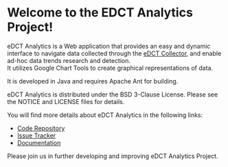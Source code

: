 Welcome to the EDCT Analytics Project!
=========================================

eDCT Analytics is a Web application that provides an easy and dynamic interface to navigate data collected through 
the [eDCT Collector](https://github.com/NCIP/edct-collector), and enable ad-hoc data trends research and detection.  
It utilizes Google Chart Tools to create graphical representations of data. 

It is developed in Java and requires Apache Ant for building.

eDCT Analytics is distributed under the BSD 3-Clause License. Please see the NOTICE and LICENSE files for details.

You will find more details about eDCT Analytics in the following links:

 * [Code Repository](https://github.com/NCIP/edct-analytics)
 * [Issue Tracker](https://tracker.nci.nih.gov/browse/EDCT)
 * [Documentation](https://wiki.nci.nih.gov/x/KgawB)
 
 
Please join us in further developing and improving eDCT Analytics Project.
